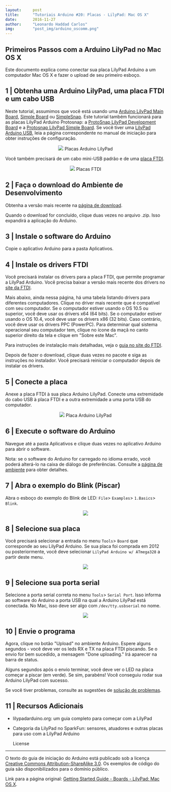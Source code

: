 ```yaml
---
layout:     post
title:      "Tutoriais Arduino #20: Placas - LilyPad: Mac OS X"
date:       2016-11-27
author:     "Leonardo Haddad Carlos"
img:        "post_img/arduino_oscomm.png"
---
```


## Primeiros Passos com a Arduino LilyPad no Mac OS X

Este documento explica como conectar sua placa LilyPad Arduino a um computador Mac OS X e fazer o upload de seu primeiro esboço.

## 1 | Obtenha uma Arduino LilyPad, uma placa FTDI e um cabo USB

Neste tutorial, assumimos que você está usando uma [Arduino LilyPad Main Board][lilymain], [Simple Board][lilysimple] ou [SimpleSnap][lilysnap]. Este tutorial também funcionará para as placas LilyPad Arduino Protosnap: a [ProtoSnap LilyPad Development Board][lilyprotodev] e a [Protosnap LilyPad Simple Board][lilyprotosimple]. Se você tiver uma [LilyPad Arduino USB][lilyusb], leia a página correspondente no manual de iniciação para obter instruções de configuração.

<p style="text-align: center;">
    <img src="{{ site.baseurl }}/post_img/arduinotutorials/lily_boards.jpg" style="margin: 0 auto; max-height: 390px;" />
Placas Arduino LilyPad
</p>

Você também precisará de um cabo mini-USB padrão e de uma [placa FTDI][lilyftdi].

<p style="text-align: center;">
    <img src="{{ site.baseurl }}/post_img/arduinotutorials/lily_ftdi.jpg" style="margin: 0 auto; max-height: 390px;" />
Placas FTDI
</p>

## 2 | Faça o download do Ambiente de Desenvolvimento

Obtenha a versão mais recente na [página de download][downloadpage].

Quando o download for concluído, clique duas vezes no arquivo .zip. Isso expandirá a aplicação do Arduino.

## 3 | Instale o software do Arduino

Copie o aplicativo Arduino para a pasta Aplicativos.

## 4 | Instale os drivers FTDI

Você precisará instalar os drivers para a placa FTDI, que permite programar a LilyPad Arduino. Você precisa baixar a versão mais recente dos drivers no [site da FTDI][ftdiwebsite].

Mais abaixo, ainda nessa página, há uma tabela listando drivers para diferentes computadores. Clique no driver mais recente que é compatível com seu computador. Se o computador estiver usando o OS 10.5 ou superior, você deve usar os drivers x64 (64 bits). Se o computador estiver usando o OS 10.4, você deve usar os drivers x86 (32 bits). Caso contrário, você deve usar os drivers PPC (PowerPC). Para determinar qual sistema operacional seu computador tem, clique no ícone da maçã no canto superior direito da tela e clique em "Sobre este Mac".

Para instruções de instalação mais detalhadas, veja o [guia no site do FTDI][ftdiguide].

Depois de fazer o download, clique duas vezes no pacote e siga as instruções no instalador. Você precisará reiniciar o computador depois de instalar os drivers.

## 5 | Conecte a placa

Anexe a placa FTDI à sua placa Arduino LilyPad. Conecte uma extremidade do cabo USB à placa FTDI e a outra extremidade a uma porta USB do computador.

<p style="text-align: center;">
    <img src="{{ site.baseurl }}/post_img/arduinotutorials/lily_board.jpg" style="margin: 0 auto; max-height: 390px;" />
Placa Arduino LilyPad
</p>

## 6 | Execute o software do Arduino

Navegue até a pasta Aplicativos e clique duas vezes no aplicativo Arduino para abrir o software.

Nota: se o software do Arduino for carregado no idioma errado, você poderá alterá-lo na caixa de diálogo de preferências. Consulte a [página de ambiente][environment] para obter detalhes.

## 7 | Abra o exemplo do Blink (Piscar)

Abra o esboço do exemplo do Blink de LED: `File`> `Examples`> `1.Basics`> `Blink`.

<p style="text-align: center;">
    <img src="{{ site.baseurl }}/post_img/arduinotutorials/lily_blink.jpg" style="margin: 0 auto; max-height: 390px;" />
</p>

## 8 | Selecione sua placa

Você precisará selecionar a entrada no menu `Tools`> `Board` que corresponde ao seu LilyPad Arduino. Se sua placa foi comprada em 2012 ou posteriormente, você deve selecionar `LilyPad Arduino w/ ATmega328` a partir deste menu.

<p style="text-align: center;">
    <img src="{{ site.baseurl }}/post_img/arduinotutorials/lilymac_chooseboard.jpg" style="margin: 0 auto; max-height: 390px;" />
</p>

## 9 | Selecione sua porta serial

Selecione a porta serial correta no menu `Tools`> `Serial Port`. Isso informa ao software do Arduino a porta USB na qual a Arduino LilyPad está conectada. No Mac, isso deve ser algo com `/dev/tty.usbserial` no nome.

<p style="text-align: center;">
    <img src="{{ site.baseurl }}/post_img/arduinotutorials/lilymac_chooseport.png" style="margin: 0 auto; max-height: 390px;" />
</p>

## 10 | Envie o programa

Agora, clique no botão "Upload" no ambiente Arduino. Espere alguns segundos - você deve ver os leds RX e TX na placa FTDI piscando. Se o envio for bem sucedido, a mensagem "Done uploading." Irá aparecer na barra de status.

Alguns segundos após o envio terminar, você deve ver o LED na placa começar a piscar (em verde). Se sim, parabéns! Você conseguiu rodar sua Arduino LilyPad com sucesso.

Se você tiver problemas, consulte as sugestões de [solução de problemas][troubleshooting].

## 11 | Recursos Adicionais

 - lilypadarduino.org: um guia completo para começar com a LilyPad
 - Categoria da LilyPad no SparkFun: sensores, atuadores e outras placas para uso com a LilyPad Arduino

	License
----

O texto do guia de iniciação do Arduino está publicado sob a licença [Creative Commons Attribution-ShareAlike 3.0][ccasa3]. Os exemplos de código do guia são disponibilizados para o domínio público.

Link para a página original: [Getting Started Guide - Boards - LilyPad: Mac OS X][originalpage].

[//]: # (These are reference links used in the body of this note and get stripped out when the markdown processor does its job. There is no need to format nicely because it shouldn't be seen. Thanks SO - http://stackoverflow.com/questions/4823468/store-comments-in-markdown-syntax)


   [placeholder]: <>
   [lilysparkfun]: <https://www.sparkfun.com/categories/135>
   [lilypadguide]: <http://lilypadarduino.org/>
   [ftdiguide]: <http://www.ftdichip.com/Support/Documents/InstallGuides.htm>
   [ftdiwebsite]: <http://www.ftdichip.com/Drivers/VCP.htm>
   [downloadpage]: <https://www.arduino.cc/en/Main/Software>
   [lilyftdi]: <http://lilypadarduino.org/?p=452>
   [lilyusb]: <http://lilypadarduino.org/?p=1494>
   [lilyprotosimple]: <http://lilypadarduino.org/?p=1461>
   [lilyprotodev]: <http://lilypadarduino.org/?p=489>
   [lilysnap]: <http://lilypadarduino.org/?p=289>
   [lilysimple]: <http://lilypadarduino.org/?p=149>
   [lilymain]: <http://lilypadarduino.org/?p=128>
   [reference]: <https://www.arduino.cc/en/Reference/HomePage>
   [tutexamples]: <https://www.arduino.cc/en/Tutorial/HomePage>
   [troubleshooting]: </2016/11/25/arduino-10troubleshooting/>
   [environment]: </2016/11/21/arduino-7environment/>
   [firststeps]: </2016/11/20/arduino-1start/>
   [originalpage]: <https://www.arduino.cc/en/Guide/LilyPadMacOSX>
   [ccasa3]: <https://creativecommons.org/licenses/by-sa/3.0>
   [arduino]: <https://www.arduino.cc>
